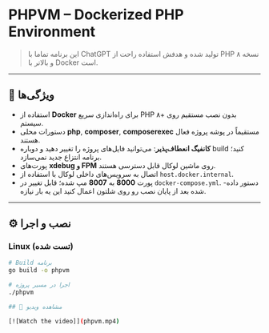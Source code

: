 # PHPVM – Dockerized PHP Environment

> این برنامه تماما با ChatGPT تولید شده و هدفش استفاده راحت از PHP نسخه ۸ و بالاتر با Docker است.

---

## 🚀 ویژگی‌ها

- استفاده از **Docker** برای راه‌اندازی سریع PHP ۸+ بدون نصب مستقیم روی سیستم.
- دستورات محلی **php**, **composer**, **composerexec** مستقیماً در پوشه پروژه فعال هستند.
- **کانفیگ انعطاف‌پذیر**: می‌توانید فایل‌های پروژه را تغییر دهید و دوباره build کنید؛ برنامه انتزاع جدید نمی‌سازد.
- پورت‌های **xdebug و FPM** روی ماشین لوکال قابل دسترسی هستند.
- اتصال به سرویس‌های داخلی لوکال با استفاده از `host.docker.internal`.
- پورت **8000** به **8007** مپ شده؛ قابل تغییر در `docker-compose.yml`.
-دستور داده شده بعد از پایان نصب رو روی شلتون اعمال کنید این یه بار نیازه.

---

## ⚙️ نصب و اجرا

### Linux (تست شده)

```bash
# Build برنامه
go build -o phpvm

# اجرا در مسیر پروژه
./phpvm

## 🎥 مشاهده ویدیو

[![Watch the video]](phpvm.mp4)
